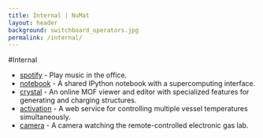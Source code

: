 ```yaml
---
title: Internal | NuMat
layout: header
background: switchboard_operators.jpg
permalink: /internal/
---
```


#Internal

 * [spotify](/spotify) - Play music in the office.
 * [notebook](/notebook) - A shared IPython notebook with a supercomputing
   interface.
 * [crystal](/crystal) - An online MOF viewer and editor with specialized
   features for generating and charging structures.
 * [activation](/activation) - A web service for controlling multiple vessel
   temperatures simultaneously.
 * [camera](/camera) - A camera watching the remote-controlled electronic gas lab.

